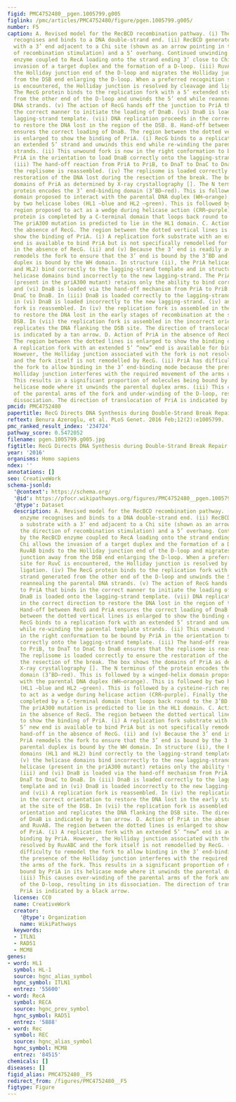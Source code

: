 ```yaml
---
figid: PMC4752480__pgen.1005799.g005
figlink: /pmc/articles/PMC4752480/figure/pgen.1005799.g005/
number: F5
caption: A. Revised model for the RecBCD recombination pathway. (i) The RecBCD enzyme
  recognises and binds to a DNA double-strand end. (ii) RecBCD generates a substrate
  with a 3’ end adjacent to a Chi site (shown as an arrow pointing in the direction
  of recombination stimulation) and a 5’ overhang. Continued unwinding by the RecBCD
  enzyme coupled to RecA loading onto the strand ending 3’ close to Chi allows the
  invasion of a target duplex and the formation of a D-loop. (iii) RuvAB binds to
  the Holliday junction end of the D-loop and migrates the Holliday junction away
  from the DSB end enlarging the D-loop. When a preferred recognition site for RuvC
  is encountered, the Holliday junction is resolved by cleavage and ligation. (iv)
  The RecG protein binds to the replication fork with a 5’ extended strand generated
  from the other end of the D-loop and unwinds the 5’ end while reannealing the parental
  DNA strands. (v) The action of RecG hands off the junction to PriA that binds in
  the correct manner to initiate the loading of DnaB. (vi) DnaB is loaded onto the
  lagging-strand template. (vii) DNA replication proceeds in the correct direction
  to restore the DNA lost in the region of the DSB. B. Hand-off between RecG and PriA
  ensures the correct loading of DnaB. The region between the dotted vertical lines
  is enlarged to show the binding of PriA. (i) RecG binds to a replication fork with
  an extended 5’ strand and unwinds this end while re-winding the parental template
  strands. (ii) This unwound fork is now in the right conformation to be bound by
  PriA in the orientation to load DnaB correctly onto the lagging-strand template.
  (iii) The hand-off reaction from PriA to PriB, to DnaT to DnaC to DnaB ensures that
  the replisome is reassembled. (iv) The replisome is loaded correctly to ensure the
  restoration of the DNA lost during the resection of the break. The box shows the
  domains of PriA as determined by X-ray crystallography []. The N terminus of the
  protein encodes the 3’ end-binding domain (3’BD–red). This is followed by a winged-helix
  domain proposed to interact with the parental DNA duplex (WH–orange). This is followed
  by two helicase lobes (HL1 –blue and HL2 –green). This is followed by a cysteine-rich
  region proposed to act as a wedge during helicase action (CRR–purple). Finally the
  protein is completed by a C-terminal domain that loops back round to the 3’BD (CTD–yellow).
  The priA300 mutation is predicted to lie in the HL1 domain. C. Action of PriA in
  the absence of RecG. The region between the dotted vertical lines is enlarged to
  show the binding of PriA. (i) A replication fork substrate with an extended 5’ new
  end is available to bind PriA but is not specifically remodelled for this hand-off
  in the absence of RecG. (ii) and (v) Because the 3’ end is readily available, PriA
  remodels the fork to ensure that the 3’ end is bound by the 3’BD and the parental
  duplex is bound by the WH domain. In structure (ii), the PriA helicase domains (HL1
  and HL2) bind correctly to the lagging-strand template and in structure (v) the
  helicase domains bind incorrectly to the new lagging-strand. The PriA(K230R) helicase
  (present in the priA300 mutant) retains only the ability to bind correctly. (iii)
  and (vi) DnaB is loaded via the hand-off mechanism from PriA to PriB to DnaT to
  DnaC to DnaB. In (iii) DnaB is loaded correctly to the lagging-strand template and
  in (vi) DnaB is loaded incorrectly to the new lagging-strand. (iv) and (vii) A replication
  fork is reassembled. In (iv) the replication fork is assembled in the correct orientation
  to restore the DNA lost in the early stages of recombination at the site of the
  DSB. In (vii) the replication fork is assembled in the incorrect orientation and
  replicates the DNA flanking the DSB site. The direction of translocation of DnaB
  is indicated by a tan arrow. D. Action of PriA in the absence of RecG and RuvAB.
  The region between the dotted lines is enlarged to show the binding of PriA. (i)
  A replication fork with an extended 5’ “new” end is available for binding by PriA.
  However, the Holliday junction associated with the fork is not resolved by RuvABC
  and the fork itself is not remodelled by RecG. (ii) PriA has difficulty to remodel
  the fork to allow binding in the 3’ end-binding mode because the presence of the
  Holliday junction interferes with the required movement of the arms of the fork.
  This results in a significant proportion of molecules being bound by PriA in its
  helicase mode where it unwinds the parental duplex arms. (iii) This causes over-winding
  of the parental arms of the fork and under-winding of the D-loop, resulting in its
  dissociation. The direction of translocation of PriA is indicated by a black arrow.
pmcid: PMC4752480
papertitle: RecG Directs DNA Synthesis during Double-Strand Break Repair.
reftext: Benura Azeroglu, et al. PLoS Genet. 2016 Feb;12(2):e1005799.
pmc_ranked_result_index: '234724'
pathway_score: 0.5472052
filename: pgen.1005799.g005.jpg
figtitle: RecG Directs DNA Synthesis during Double-Strand Break Repair
year: '2016'
organisms: Homo sapiens
ndex: ''
annotations: []
seo: CreativeWork
schema-jsonld:
  '@context': https://schema.org/
  '@id': https://pfocr.wikipathways.org/figures/PMC4752480__pgen.1005799.g005.html
  '@type': Dataset
  description: A. Revised model for the RecBCD recombination pathway. (i) The RecBCD
    enzyme recognises and binds to a DNA double-strand end. (ii) RecBCD generates
    a substrate with a 3’ end adjacent to a Chi site (shown as an arrow pointing in
    the direction of recombination stimulation) and a 5’ overhang. Continued unwinding
    by the RecBCD enzyme coupled to RecA loading onto the strand ending 3’ close to
    Chi allows the invasion of a target duplex and the formation of a D-loop. (iii)
    RuvAB binds to the Holliday junction end of the D-loop and migrates the Holliday
    junction away from the DSB end enlarging the D-loop. When a preferred recognition
    site for RuvC is encountered, the Holliday junction is resolved by cleavage and
    ligation. (iv) The RecG protein binds to the replication fork with a 5’ extended
    strand generated from the other end of the D-loop and unwinds the 5’ end while
    reannealing the parental DNA strands. (v) The action of RecG hands off the junction
    to PriA that binds in the correct manner to initiate the loading of DnaB. (vi)
    DnaB is loaded onto the lagging-strand template. (vii) DNA replication proceeds
    in the correct direction to restore the DNA lost in the region of the DSB. B.
    Hand-off between RecG and PriA ensures the correct loading of DnaB. The region
    between the dotted vertical lines is enlarged to show the binding of PriA. (i)
    RecG binds to a replication fork with an extended 5’ strand and unwinds this end
    while re-winding the parental template strands. (ii) This unwound fork is now
    in the right conformation to be bound by PriA in the orientation to load DnaB
    correctly onto the lagging-strand template. (iii) The hand-off reaction from PriA
    to PriB, to DnaT to DnaC to DnaB ensures that the replisome is reassembled. (iv)
    The replisome is loaded correctly to ensure the restoration of the DNA lost during
    the resection of the break. The box shows the domains of PriA as determined by
    X-ray crystallography []. The N terminus of the protein encodes the 3’ end-binding
    domain (3’BD–red). This is followed by a winged-helix domain proposed to interact
    with the parental DNA duplex (WH–orange). This is followed by two helicase lobes
    (HL1 –blue and HL2 –green). This is followed by a cysteine-rich region proposed
    to act as a wedge during helicase action (CRR–purple). Finally the protein is
    completed by a C-terminal domain that loops back round to the 3’BD (CTD–yellow).
    The priA300 mutation is predicted to lie in the HL1 domain. C. Action of PriA
    in the absence of RecG. The region between the dotted vertical lines is enlarged
    to show the binding of PriA. (i) A replication fork substrate with an extended
    5’ new end is available to bind PriA but is not specifically remodelled for this
    hand-off in the absence of RecG. (ii) and (v) Because the 3’ end is readily available,
    PriA remodels the fork to ensure that the 3’ end is bound by the 3’BD and the
    parental duplex is bound by the WH domain. In structure (ii), the PriA helicase
    domains (HL1 and HL2) bind correctly to the lagging-strand template and in structure
    (v) the helicase domains bind incorrectly to the new lagging-strand. The PriA(K230R)
    helicase (present in the priA300 mutant) retains only the ability to bind correctly.
    (iii) and (vi) DnaB is loaded via the hand-off mechanism from PriA to PriB to
    DnaT to DnaC to DnaB. In (iii) DnaB is loaded correctly to the lagging-strand
    template and in (vi) DnaB is loaded incorrectly to the new lagging-strand. (iv)
    and (vii) A replication fork is reassembled. In (iv) the replication fork is assembled
    in the correct orientation to restore the DNA lost in the early stages of recombination
    at the site of the DSB. In (vii) the replication fork is assembled in the incorrect
    orientation and replicates the DNA flanking the DSB site. The direction of translocation
    of DnaB is indicated by a tan arrow. D. Action of PriA in the absence of RecG
    and RuvAB. The region between the dotted lines is enlarged to show the binding
    of PriA. (i) A replication fork with an extended 5’ “new” end is available for
    binding by PriA. However, the Holliday junction associated with the fork is not
    resolved by RuvABC and the fork itself is not remodelled by RecG. (ii) PriA has
    difficulty to remodel the fork to allow binding in the 3’ end-binding mode because
    the presence of the Holliday junction interferes with the required movement of
    the arms of the fork. This results in a significant proportion of molecules being
    bound by PriA in its helicase mode where it unwinds the parental duplex arms.
    (iii) This causes over-winding of the parental arms of the fork and under-winding
    of the D-loop, resulting in its dissociation. The direction of translocation of
    PriA is indicated by a black arrow.
  license: CC0
  name: CreativeWork
  creator:
    '@type': Organization
    name: WikiPathways
  keywords:
  - ITLN1
  - RAD51
  - MCM8
genes:
- word: HL1
  symbol: HL-1
  source: hgnc_alias_symbol
  hgnc_symbol: ITLN1
  entrez: '55600'
- word: RecA
  symbol: RECA
  source: hgnc_prev_symbol
  hgnc_symbol: RAD51
  entrez: '5888'
- word: Rec
  symbol: REC
  source: hgnc_alias_symbol
  hgnc_symbol: MCM8
  entrez: '84515'
chemicals: []
diseases: []
figid_alias: PMC4752480__F5
redirect_from: /figures/PMC4752480__F5
figtype: Figure
---
```

